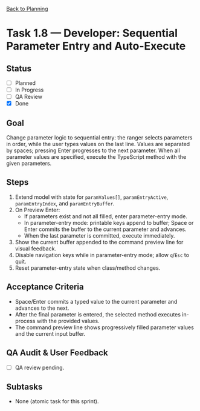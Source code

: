 [Back to Planning](./planning.md)

# Task 1.8 — Developer: Sequential Parameter Entry and Auto-Execute

## Status
- [ ] Planned
- [ ] In Progress
- [ ] QA Review
- [x] Done

## Goal
Change parameter logic to sequential entry: the ranger selects parameters in order, while the user types values on the last line. Values are separated by spaces; pressing Enter progresses to the next parameter. When all parameter values are specified, execute the TypeScript method with the given parameters.

## Steps
1. Extend model with state for `paramValues[]`, `paramEntryActive`, `paramEntryIndex`, and `paramEntryBuffer`.
2. On Preview Enter:
   - If parameters exist and not all filled, enter parameter-entry mode.
   - In parameter-entry mode: printable keys append to buffer; Space or Enter commits the buffer to the current parameter and advances.
   - When the last parameter is committed, execute immediately.
3. Show the current buffer appended to the command preview line for visual feedback.
4. Disable navigation keys while in parameter-entry mode; allow `q`/`Esc` to quit.
5. Reset parameter-entry state when class/method changes.

## Acceptance Criteria
- Space/Enter commits a typed value to the current parameter and advances to the next.
- After the final parameter is entered, the selected method executes in-process with the provided values.
- The command preview line shows progressively filled parameter values and the current input buffer.

## QA Audit & User Feedback
- [ ] QA review pending.

## Subtasks
- None (atomic task for this sprint).